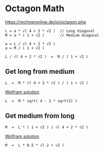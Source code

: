# Octagon Math

https://rechneronline.de/pi/octagon.php

```
L = a * √( 4 + 2 * √2 )  // Long diagonal
M = a * ( 1 + √2 )       // Medium diagonal

a = L / √( 4 + 2 * √2 )
a = M / ( 1 + √2 )

L / √( 4 + 2 * √2 )  =  M / ( 1 + √2 )
```


## Get long from medium

```
L  =  M * √( 4 + 2 * √2 ) / ( 1 + √2 )
```
[Wolfram solution](https://www.wolframalpha.com/input/?i=L+%3D+M+*+sqrt%28+4+%2B+2+*+sqrt%282%29+%29+%2F+%28+1+%2B+sqrt%282%29+%29)

```
L  =  M * sqrt( 4 - 2 * sqrt(2) )
```


## Get medium from long
```
M  =  L * ( 1 + √2 ) / √( 4 + 2 * √2 )
```
[Wolfram solution](https://www.wolframalpha.com/input/?i=M+%3D+L+*+%28+1+%2B+sqrt%282%29+%29+%2F+sqrt%28+4+%2B+2+*+sqrt%282%29+%29+)
```
M  =  L * 0.5 * √( 2 + √2 )
```
